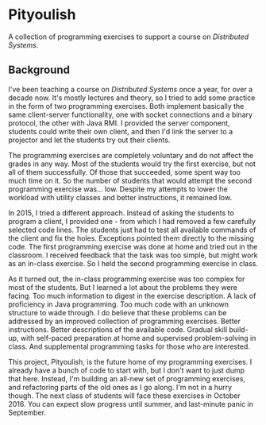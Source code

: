 # Pityoulish
A collection of programming exercises to support a course on _Distributed Systems_.

## Background
I've been teaching a course on _Distributed Systems_ once a year, for over a decade now. It's mostly lectures and theory, so I tried to add some practice in the form of two programming exercises. Both implement basically the same client-server functionality, one with socket connections and a binary protocol, the other with Java RMI. I provided the server component, students could write their own client, and then I'd link the server to a projector and let the students try out their clients.

The programming exercises are completely voluntary and do not affect the grades in any way. Most of the students would try the first exercise, but not all of them successfully. Of those that succeeded, some spent way too much time on it. So the number of students that would attempt the second programming exercise was... low. Despite my attempts to lower the workload with utility classes and better instructions, it remained low.

In 2015, I tried a different approach. Instead of asking the students to program a client, I provided one - from which I had removed a few carefully selected code lines. The students just had to test all available commands of the client and fix the holes. Exceptions pointed them directly to the missing code.
The first programming exercise was done at home and tried out in the classroom. I received feedback that the task was too simple, but might work as an in-class exercise. So I held the second programming exercise in class.

As it turned out, the in-class programming exercise was too complex for most of the students. But I learned a lot about the problems they were facing. Too much information to digest in the exercise description. A lack of proficiency in Java programming. Too much code with an unknown structure to wade through.
I do believe that these problems can be addressed by an improved collection of programming exercises. Better instructions. Better descriptions of the available code. Gradual skill build-up, with self-paced preparation at home and supervised problem-solving in class. And supplemental programming tasks for those who are interested.

This project, Pityoulish, is the future home of my programming exercises. I already have a bunch of code to start with, but I don't want to just dump that here. Instead, I'm building an all-new set of programming exercises, and refactoring parts of the old ones as I go along. I'm not in a hurry though. The next class of students will face these exercises in October 2016. You can expect slow progress until summer, and last-minute panic in September.
